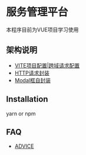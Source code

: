 # 服务管理平台
 本程序目前为VUE项目学习使用
## 架构说明
- [VITE项目配置|跨域请求配置](vite.config.ts)
- [HTTP请求封装](src/utils/http/index.vue)
- [Modal框自封装](src/components/Modal.vue)
## Installation
yarn or npm
## FAQ
- [ADVICE](https://github.com/yMing0827/LOGIN_PRACTISE/issues)
